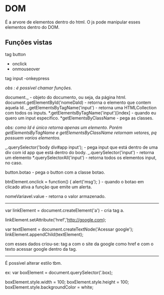 # DOM

É a arvore de elementos dentro do html. O js pode manipular esses elementos dentro do DOM.

## Funções vistas

tag button

- onclick
- onmouseover

tag input
-onkeypress

_obs : é possível chamar funções._

document._ - objeto do documento, ou seja, da página html.
document.getElementById('nomeDaId) - retorna o elemento que contem aquela Id.
_.getElementsByTagName('input') - retorna uma HTMLCollection com todos os inputs.
*.getElementsByTagName('input')[index] - quando eu quero um input especifico.
*getElementsByClassName - pega as classes.

_obs: como Id é único retorna apenas um elemento. Porém getElementsByTagName e getElementsByClassName retornam vetores, pq possuem varios elementos._

_.querySelector('body div#app input'); - pega input que está dentro de uma div com id app que está dentro do body.
_.querySelector('input') - retorna um elemento
\*.querySelectorAll('input') - retorna todos os elementos input, no caso.

button.botao - pega o button com a classe botao.

btnElement.onclick = function() {
alert('msg');
} - quando o botao em clicado ativa a função que emite um alerta.

nomeVariavel.value - retorna o valor armazenado.

---

var linkElement = document.createElement('a') - cria tag a.

linkElement.setAttribute('href','http://google.com);

var textElement = document.createTextNode('Acessar google');
linkElement.appendChild(textElement);

com esses dados criou-se:
tag a com o site da google como href e com o texto acessar google dentro da tag.

---

É possível alterar estilo tbm.

ex:
var boxElement = document.querySelector('.box);

boxElement.style.width = 100;
boxElement.style.height = 100;
boxElement.style.backgroundColor = white;
